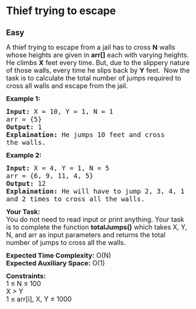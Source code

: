 # Thief trying to escape
## Easy
<div class="problems_problem_content__Xm_eO"><p><span style="font-size:18px">A thief trying to escape from a jail has to cross <strong>N</strong>&nbsp;walls whose heights&nbsp;are given in&nbsp;<strong>arr[]</strong> each with varying heights. He climbs <strong>X</strong> feet every time. But, due to the slippery nature of those walls, every time he slips back by <strong>Y</strong>&nbsp;feet. &nbsp;Now the task is to calculate the total number of jumps required to cross all walls and escape from the jail.</span></p>

<p><strong><span style="font-size:18px">Example 1:</span></strong></p>

<pre><span style="font-size:18px"><strong>Input:</strong> X = 10, Y = 1, N = 1
arr = {5}
<strong>Output:</strong> 1
<strong>Explaination:</strong> He jumps 10 feet and cross 
the walls.</span></pre>

<p><strong><span style="font-size:18px">Example 2:</span></strong></p>

<pre><span style="font-size:18px"><strong>Input:</strong> X = 4, Y = 1, N = 5
arr = {6, 9, 11, 4, 5}
<strong>Output:</strong> 12
<strong>Explaination:</strong> He will have to jump 2, 3, 4, 1 
and 2 times to cross all the walls.</span></pre>

<p><span style="font-size:18px"><strong>Your Task:</strong><br>
You do not need to read input or print anything. Your task is to complete the function <strong>totalJumps()</strong> which takes X, Y, N, and arr as input parameters and returns the total number of jumps to cross all the walls.</span></p>

<p><span style="font-size:18px"><strong>Expected Time Complexity:</strong> O(N)<br>
<strong>Expected Auxiliary Space:</strong> O(1)</span></p>

<p><span style="font-size:18px"><strong>Constraints:</strong><br>
1 ≤&nbsp;N ≤ 100<br>
X &gt; Y<br>
1 ≤ arr[i], X, Y ≤ 1000&nbsp;&nbsp;</span></p>
</div>